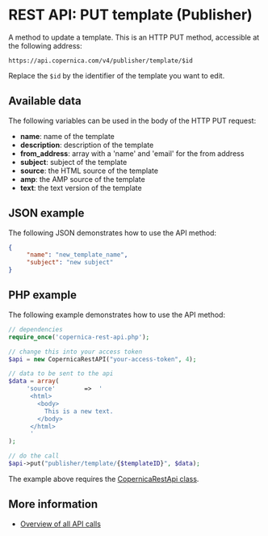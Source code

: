 # REST API: PUT template (Publisher)

A method to update a template. This is an HTTP PUT 
method, accessible at the following address:

`https://api.copernica.com/v4/publisher/template/$id`

Replace the `$id` by the identifier of the template you want to edit.

## Available data

The following variables can be used in the body of the HTTP PUT request:

* **name**: name of the template 
* **description**: description of the template
* **from_address**: array with a 'name' and 'email' for the from address
* **subject**: subject of the template
* **source**: the HTML source of the template 
* **amp**: the AMP source of the template
* **text**: the text version of the template

## JSON example
The following JSON demonstrates how to use the API method:

```json
{
     "name": "new_template_name",
     "subject": "new subject"
}
```

## PHP example

The following example demonstrates how to use the API method:

```php
// dependencies
require_once('copernica-rest-api.php');

// change this into your access token
$api = new CopernicaRestAPI("your-access-token", 4);

// data to be sent to the api
$data = array(
     'source'        =>  '
      <html>
        <body>
          This is a new text.
        </body>
      </html>
      '
);

// do the call
$api->put("publisher/template/{$templateID}", $data);
```

The example above requires the [CopernicaRestApi class](rest-php).

## More information

- [Overview of all API calls](rest-api)
